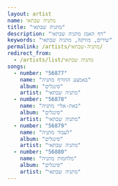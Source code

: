 ```yaml
---
layout: artist
name: מתניה שבתאי
title: "מתניה שבתאי"
description: "דף האמן מתניה שבתאי"
keywords: "שירים, מוזיקה, מתניה שבתאי"
permalink: /artists/מתניה-שבתאי/
redirect_from:
  - /artists/list/מתניה שבתאי
songs:
  - number: "56877"
    name: "באמצע החורף מתניה"
    album: "סינגלים"
    artist: "מתניה שבתאי"
  - number: "56878"
    name: "באת-אליי מתניה"
    album: "סינגלים"
    artist: "מתניה שבתאי"
  - number: "56879"
    name: "לעבוד מתניה"
    album: "סינגלים"
    artist: "מתניה שבתאי"
  - number: "56880"
    name: "מלחמות מתניה"
    album: "סינגלים"
    artist: "מתניה שבתאי"
---
```

